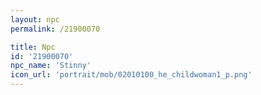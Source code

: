 ```yaml
---
layout: npc
permalink: /21900070

title: Npc
id: '21900070'
npc_name: 'Stinny'
icon_url: 'portrait/mob/02010100_he_childwoman1_p.png'
---
```

